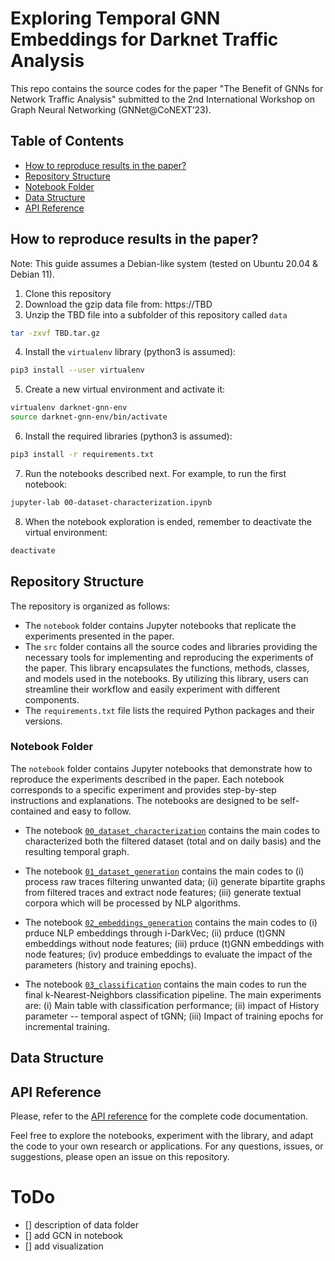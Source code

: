 # Exploring Temporal GNN Embeddings for Darknet Traffic Analysis

This repo contains the source codes for the paper "The Benefit of GNNs for Network Traffic Analysis" submitted to the 2nd International Workshop on Graph Neural Networking (GNNet@CoNEXT’23).

## Table of Contents
- [How to reproduce results in the paper?](#how-to-reproduce-results-in-the-paper)
- [Repository Structure](#repository-structure)
- [Notebook Folder](#notebook-folder)
- [Data Structure](#data-structure)
- [API Reference](#api-reference)


## How to reproduce results in the paper?
Note: This guide assumes a Debian-like system (tested on Ubuntu 20.04 & Debian 11).

1. Clone this repository
2. Download the gzip data file from: https://TBD
3. Unzip the TBD file into a subfolder of this repository called `data`

```bash
tar -zxvf TBD.tar.gz
```

4. Install the `virtualenv` library (python3 is assumed):

```bash
pip3 install --user virtualenv
```

5. Create a new virtual environment and activate it:

```bash
virtualenv darknet-gnn-env
source darknet-gnn-env/bin/activate
```

6. Install the required libraries (python3 is assumed):

```bash
pip3 install -r requirements.txt
```

7. Run the notebooks described next. For example, to run the first notebook:

```bash
jupyter-lab 00-dataset-characterization.ipynb
```

8. When the notebook exploration is ended, remember to deactivate the virtual environment:

```bash
deactivate
```

## Repository Structure

The repository is organized as follows:

- The `notebook` folder contains Jupyter notebooks that replicate the experiments presented in the paper.
- The `src` folder contains all the source codes and libraries providing the necessary tools for implementing and reproducing the experiments of the paper. This library encapsulates the functions, methods, classes, and models used in the notebooks. By utilizing this library, users can streamline their workflow and easily experiment with different components.
- The `requirements.txt` file lists the required Python packages and their versions.

### Notebook Folder

The `notebook` folder contains Jupyter notebooks that demonstrate how to reproduce the experiments described in the paper. Each notebook corresponds to a specific experiment and provides step-by-step instructions and explanations. The notebooks are designed to be self-contained and easy to follow.

- The notebook [`00_dataset_characterization`](notebooks/00_dataset_characterization.ipynb) contains the main codes to characterized both the filtered dataset (total and on daily basis) and the resulting temporal graph.

- The notebook [`01_dataset_generation`](notebooks/01_dataset_generation.ipynb) contains the main codes to (i) process raw traces filtering unwanted data; (ii) generate bipartite graphs from filtered traces and extract node features; (iii) generate textual corpora which will be processed by NLP algorithms.

- The notebook [`02_embeddings_generation`](notebooks/02_embeddings_generation.ipynb) contains the main codes to (i) prduce NLP embeddings through i-DarkVec; (ii) prduce (t)GNN embeddings without node features; (iii) prduce (t)GNN embeddings with node features; (iv) produce embeddings to evaluate the impact of the parameters (history and training epochs).

- The notebook [`03_classification`](notebooks/03_classification.ipynb) contains the main codes to run the final k-Nearest-Neighbors classification pipeline. The main experiments are: (i) Main table with classification performance; (ii) impact of History parameter -- temporal aspect of tGNN; (iii) Impact of training epochs for incremental training.

## Data Structure


## API Reference

Please, refer to the [API reference](docs/documentation.md) for the complete code documentation.





Feel free to explore the notebooks, experiment with the library, and adapt the code to your own research or applications.
For any questions, issues, or suggestions, please open an issue on this repository.

# ToDo
- [] description of data folder
- [] add GCN in notebook
- [] add visualization